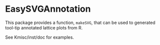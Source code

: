 EasySVGAnnotation
=================

This package provides a function, `makeSVG`, that can be used to generated
tool-tip annotated lattice plots from R.

See Kmisc/inst/doc for examples.